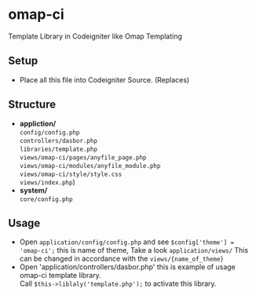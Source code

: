 omap-ci
=======

Template Library in Codeigniter like Omap Templating

## Setup
* Place all this file into Codeigniter Source. (Replaces)

## Structure
* <b>appliction/</b> <br>`config/config.php`<br>`controllers/dasbor.php`<br>`libraries/template.php`<br>`views/omap-ci/pages/anyfile_page.php`<br>`views/omap-ci/modules/anyfile_module.php`<br>`views/omap-ci/style/style.css`<br>`views/index.php`)
* <b>system/</b><br>`core/config.php`<br>

## Usage
* Open `application/config/config.php` and see `$config['theme'] = 'omap-ci';` this is name of theme, Take a look `application/views/` This can be changed in accordance with the `views/{name_of_theme}`
* Open 'application/controllers/dasbor.php' this is example of usage omap-ci template library.<br>Call `$this->liblaly('template.php');` to activate this library.<br>
